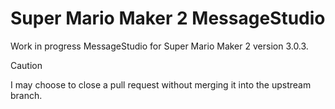 # Super Mario Maker 2 MessageStudio

Work in progress MessageStudio for Super Mario Maker 2 version 3.0.3.

> [!CAUTION]
> I may choose to close a pull request without merging it into the upstream branch.
